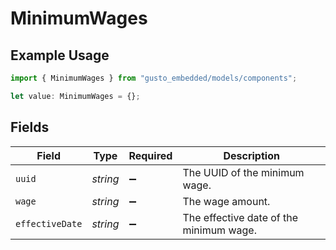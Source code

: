 # MinimumWages

## Example Usage

```typescript
import { MinimumWages } from "gusto_embedded/models/components";

let value: MinimumWages = {};
```

## Fields

| Field                                   | Type                                    | Required                                | Description                             |
| --------------------------------------- | --------------------------------------- | --------------------------------------- | --------------------------------------- |
| `uuid`                                  | *string*                                | :heavy_minus_sign:                      | The UUID of the minimum wage.           |
| `wage`                                  | *string*                                | :heavy_minus_sign:                      | The wage amount.                        |
| `effectiveDate`                         | *string*                                | :heavy_minus_sign:                      | The effective date of the minimum wage. |